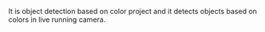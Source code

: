 It is object detection based on color project and it detects objects based on colors in live running camera.
